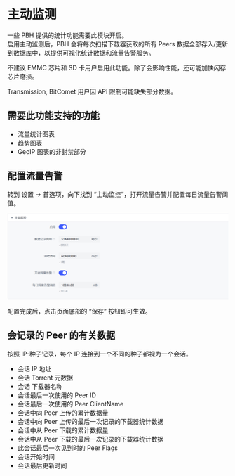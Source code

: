 # 主动监测

一些 PBH 提供的统计功能需要此模块开启。  
启用主动监测后，PBH 会将每次扫描下载器获取的所有 Peers 数据全部存入/更新到数据库中，以提供可视化统计数据和流量告警服务。  

不建议 EMMC 芯片和 SD 卡用户启用此功能。除了会影响性能，还可能加快闪存芯片磨损。  

Transmission, BitComet 用户因 API 限制可能缺失部分数据。

## 需要此功能支持的功能

* 流量统计图表
* 趋势图表
* GeoIP 图表的非封禁部分

## 配置流量告警

转到 设置 -> 首选项，向下找到 “主动监控”，打开流量告警并配置每日流量告警阈值。

![traffic-capping](./assets/active-monitoring.png)

配置完成后，点击页面底部的 “保存” 按钮即可生效。

## 会记录的 Peer 的有关数据

按照 IP-种子记录，每个 IP 连接到一个不同的种子都视为一个会话。

* 会话 IP 地址
* 会话 Torrent 元数据
* 会话 下载器名称
* 会话最后一次使用的 Peer ID
* 会话最后一次使用的 Peer ClientName
* 会话中向 Peer 上传的累计数据量
* 会话中向 Peer 上传的最后一次记录的下载器统计数据
* 会话中从 Peer 下载的累计数据量
* 会话中从 Peer 下载的最后一次记录的下载器统计数据
* 此会话最后一次见到时的 Peer Flags
* 会话开始时间
* 会话最后更新时间

